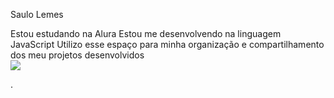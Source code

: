 Saulo Lemes

Estou estudando na Alura
Estou me desenvolvendo na linguagem JavaScript
Utilizo esse espaço para minha organização e compartilhamento dos meu projetos desenvolvidos  
![](https://s2-autoesporte.glbimg.com/moVDFzWRha0RRkfj4FG1Q1qVaZI=/0x0:620x413/1000x0/smart/filters:strip_icc()/i.s3.glbimg.com/v1/AUTH_cf9d035bf26b4646b105bd958f32089d/internal_photos/bs/2020/p/B/choBBhRzqC5J8pYM5ihw/2020-08-18-ram-1.jpg)

.
